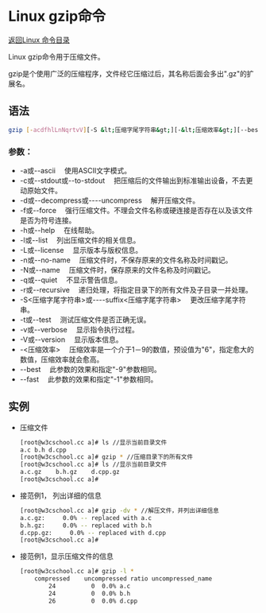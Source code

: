# Linux gzip命令
[返回Linux 命令目录](11.Linux命令大全.md)

Linux gzip命令用于压缩文件。

gzip是个使用广泛的压缩程序，文件经它压缩过后，其名称后面会多出".gz"的扩展名。

## 语法
```bash
gzip [-acdfhlLnNqrtvV][-S &lt;压缩字尾字符串&gt;][-&lt;压缩效率&gt;][--best/fast][文件...] 或 gzip [-acdfhlLnNqrtvV][-S &lt;压缩字尾字符串&gt;][-&lt;压缩效率&gt;][--best/fast][目录]
```

### 参数：

* -a或--ascii 　使用ASCII文字模式。
* -c或--stdout或--to-stdout 　把压缩后的文件输出到标准输出设备，不去更动原始文件。
* -d或--decompress或----uncompress 　解开压缩文件。
* -f或--force 　强行压缩文件。不理会文件名称或硬连接是否存在以及该文件是否为符号连接。
* -h或--help 　在线帮助。
* -l或--list 　列出压缩文件的相关信息。
* -L或--license 　显示版本与版权信息。
* -n或--no-name 　压缩文件时，不保存原来的文件名称及时间戳记。
* -N或--name 　压缩文件时，保存原来的文件名称及时间戳记。
* -q或--quiet 　不显示警告信息。
* -r或--recursive 　递归处理，将指定目录下的所有文件及子目录一并处理。
* -S<压缩字尾字符串>或----suffix<压缩字尾字符串> 　更改压缩字尾字符串。
* -t或--test 　测试压缩文件是否正确无误。
* -v或--verbose 　显示指令执行过程。
* -V或--version 　显示版本信息。
* -<压缩效率> 　压缩效率是一个介于1－9的数值，预设值为"6"，指定愈大的数值，压缩效率就会愈高。
* --best 　此参数的效果和指定"-9"参数相同。
* --fast 　此参数的效果和指定"-1"参数相同。

## 实例

* 压缩文件
    ```bash
    [root@w3cschool.cc a]# ls //显示当前目录文件
    a.c b.h d.cpp
    [root@w3cschool.cc a]# gzip * //压缩目录下的所有文件
    [root@w3cschool.cc a]# ls //显示当前目录文件
    a.c.gz    b.h.gz    d.cpp.gz
    [root@w3cschool.cc a]# 
    ```

* 接范例1， 列出详细的信息
    ```bash
    [root@w3cschool.cc a]# gzip -dv * //解压文件，并列出详细信息
    a.c.gz:     0.0% -- replaced with a.c
    b.h.gz:     0.0% -- replaced with b.h
    d.cpp.gz:     0.0% -- replaced with d.cpp
    [root@w3cschool.cc a]# 
    ```

* 接范例1，显示压缩文件的信息
    ```bash
    [root@w3cschool.cc a]# gzip -l *
        compressed    uncompressed ratio uncompressed_name
            24          0  0.0% a.c
            24          0  0.0% b.h
            26          0  0.0% d.cpp
    ```